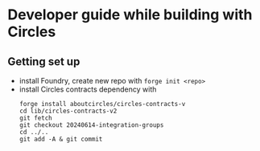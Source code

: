 # Developer guide while building with Circles

## Getting set up

- install Foundry, create new repo with `forge init <repo>`
- install Circles contracts dependency with
   ```
   forge install aboutcircles/circles-contracts-v
   cd lib/circles-contracts-v2
   git fetch
   git checkout 20240614-integration-groups
   cd ../..
   git add -A & git commit
   ```